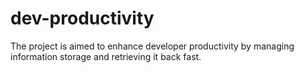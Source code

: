 # dev-productivity
The project is aimed to enhance developer productivity by managing information storage and retrieving it back fast.
